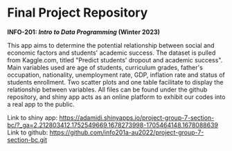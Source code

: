# Final Project Repository
**INFO-201: _Intro to Data Programming_ (Winter 2023)**

This app aims to determine the potential relationship between social and economic factors and students' academic success.
The dataset is pulled from Kaggle.com, titled "Predict students' dropout and academic success". Main variables used are
age of students, curriculum grades, father's occupation, nationality, unemployment rate, GDP, inflation rate and status of
students enrollment. Two scatter plots and one table facilitate to display the relationship between variables. All files
can be found under the github repository, and shiny app acts as an online platform to exhibit our codes into a real app to
the public.

Link to shiny app: https://adamidi.shinyapps.io/project-group-7-section-bc/?_ga=2.212803412.1752549669.1678273998-1705464148.1678088639 
Link to github: https://github.com/info201a-au2022/project-group-7-section-bc.git


